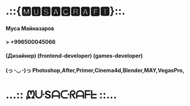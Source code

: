 # .::{🅼🆄🆂🅰🅲🆁🅰🅵🆃}::.
#### Муса Майназаров
#### > +996500045066
#### (Дизайнер) (frontend-developer) (games-developer)
#### (っ◔◡◔)っ Photoshop,After,Primer,Cinema4d,Blender,MAY,VegasPro,
####
# ...:: ᘻᑘSᗩᑢᖇᗩᖴᖶ ::...
